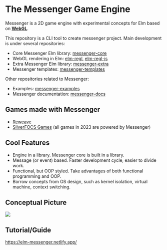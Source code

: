 # The Messenger Game Engine

Messenger is a 2D game engine with experimental concepts for Elm based on **[WebGL](https://developer.mozilla.org/en-US/docs/Web/API/WebGL_API)**.

This repository is a CLI tool to create messenger project.
Main development is under several repositories:

- Core Messenger Elm library: [messenger-core](https://github.com/elm-messenger/Messenger-core)
- WebGL rendering in Elm: [elm-regl](https://github.com/elm-messenger/elm-regl), [elm-regl-js](https://github.com/elm-messenger/elm-regl-js)
- Extra Messenger Elm library: [messenger-extra](https://github.com/elm-messenger/Messenger-extra)
- Messenger templates: [messenger-templates](https://github.com/elm-messenger/messenger-templates)

Other repositories related to Messenger:

- Examples: [messenger-examples](https://github.com/elm-messenger/messenger-examples)
- Messenger documentation: [messenger-docs](https://github.com/elm-messenger/messenger-docs)

## Games made with Messenger

- [Reweave](https://github.com/linsyking/Reweave)
- [SilverFOCS Games](https://focs.ji.sjtu.edu.cn/silverfocs/project/2023/p2) (all games in 2023 are powered by Messenger)

## Cool Features

- Engine in a library. Messenger core is built in a library.
- Message (or event) based. Faster development cycle, easier to divide work.
- Functional, but OOP styled. Take advantages of both functional programming and OOP.
- Borrow concepts from OS design, such as kernel isolation, virtual machine, context switching.

## Conceptual Picture

![](docs/concept.png)

## Tutorial/Guide

https://elm-messenger.netlify.app/
